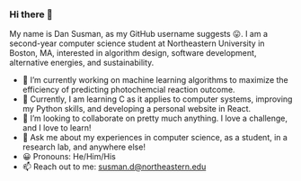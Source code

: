### Hi there 👋

My name is Dan Susman, as my GitHub username suggests 😛. I am a second-year computer science student at Northeastern University in Boston, MA, interested in algorithm design, software development, alternative energies, and sustainability.

- 🔭 I’m currently working on machine learning algorithms to maximize the efficiency of predicting photochemcial reaction outcome.
- 🌱 Currently, I am learning C as it applies to computer systems, improving my Python skills, and developing a personal website in React.
- 👯 I’m looking to collaborate on pretty much anything. I love a challenge, and I love to learn!
- 💬 Ask me about my experiences in computer science, as a student, in a research lab, and anywhere else!
- 😀 Pronouns: He/Him/His
- 📫 Reach out to me: susman.d@northeastern.edu

